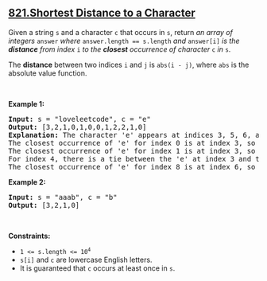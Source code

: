 ## [821.Shortest Distance to a Character](https://leetcode.com/problems/shortest-distance-to-a-character/)
<p>Given a string <code>s</code> and a character <code>c</code> that occurs in <code>s</code>, return <em>an array of integers </em><code>answer</code><em> where </em><code>answer.length == s.length</code><em> and </em><code>answer[i]</code><em> is the <strong>distance</strong> from index </em><code>i</code><em> to the <strong>closest</strong> occurrence of character </em><code>c</code><em> in </em><code>s</code>.</p>

<p>The <strong>distance</strong> between two indices <code>i</code> and <code>j</code> is <code>abs(i - j)</code>, where <code>abs</code> is the absolute value function.</p>

<p>&nbsp;</p>
<p><strong class="example">Example 1:</strong></p>

<pre>
<strong>Input:</strong> s = &quot;loveleetcode&quot;, c = &quot;e&quot;
<strong>Output:</strong> [3,2,1,0,1,0,0,1,2,2,1,0]
<strong>Explanation:</strong> The character &#39;e&#39; appears at indices 3, 5, 6, and 11 (0-indexed).
The closest occurrence of &#39;e&#39; for index 0 is at index 3, so the distance is abs(0 - 3) = 3.
The closest occurrence of &#39;e&#39; for index 1 is at index 3, so the distance is abs(1 - 3) = 2.
For index 4, there is a tie between the &#39;e&#39; at index 3 and the &#39;e&#39; at index 5, but the distance is still the same: abs(4 - 3) == abs(4 - 5) = 1.
The closest occurrence of &#39;e&#39; for index 8 is at index 6, so the distance is abs(8 - 6) = 2.
</pre>

<p><strong class="example">Example 2:</strong></p>

<pre>
<strong>Input:</strong> s = &quot;aaab&quot;, c = &quot;b&quot;
<strong>Output:</strong> [3,2,1,0]
</pre>

<p>&nbsp;</p>
<p><strong>Constraints:</strong></p>

<ul>
	<li><code>1 &lt;= s.length &lt;= 10<sup>4</sup></code></li>
	<li><code>s[i]</code> and <code>c</code> are lowercase English letters.</li>
	<li>It is guaranteed that <code>c</code> occurs at least once in <code>s</code>.</li>
</ul>
